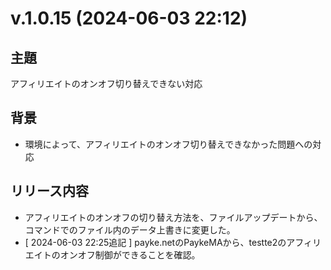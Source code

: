 # v.1.0.15 (2024-06-03 22:12)

## 主題

アフィリエイトのオンオフ切り替えできない対応

## 背景

- 環境によって、アフィリエイトのオンオフ切り替えできなかった問題への対応

## リリース内容

- アフィリエイトのオンオフの切り替え方法を、ファイルアップデートから、コマンドでのファイル内のデータ上書きに変更した。  
- [ 2024-06-03 22:25追記 ] payke.netのPaykeMAから、testte2のアフィリエイトのオンオフ制御ができることを確認。
